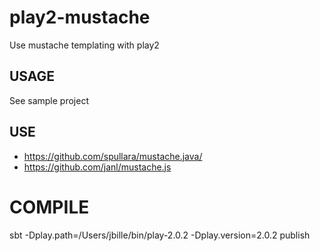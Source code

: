 # play2-mustache

Use mustache templating with play2

## USAGE

See sample project

## USE

* https://github.com/spullara/mustache.java/
* https://github.com/janl/mustache.js

# COMPILE
sbt -Dplay.path=/Users/jbille/bin/play-2.0.2 -Dplay.version=2.0.2 publish
